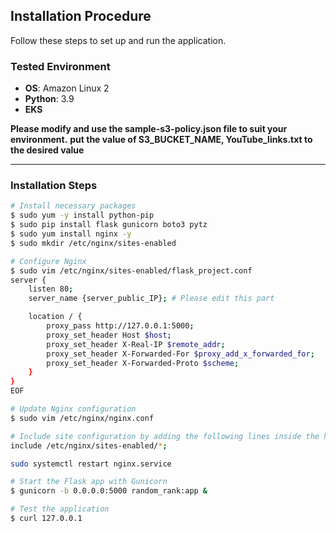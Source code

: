 ## **Installation Procedure**

Follow these steps to set up and run the application.

### **Tested Environment**

- **OS**: Amazon Linux 2
- **Python**: 3.9
- **EKS**

**Please modify and use the sample-s3-policy.json file to suit your environment.**
**put the value of S3_BUCKET_NAME, YouTube_links.txt to the desired value**

---

### Installation Steps

```bash
# Install necessary packages
$ sudo yum -y install python-pip
$ sudo pip install flask gunicorn boto3 pytz
$ sudo yum install nginx -y
$ sudo mkdir /etc/nginx/sites-enabled

# Configure Nginx
$ sudo vim /etc/nginx/sites-enabled/flask_project.conf
server {
    listen 80;
    server_name {server_public_IP}; # Please edit this part

    location / {
        proxy_pass http://127.0.0.1:5000;
        proxy_set_header Host $host;
        proxy_set_header X-Real-IP $remote_addr;
        proxy_set_header X-Forwarded-For $proxy_add_x_forwarded_for;
        proxy_set_header X-Forwarded-Proto $scheme;
    }
}
EOF

# Update Nginx configuration
$ sudo vim /etc/nginx/nginx.conf

# Include site configuration by adding the following lines inside the http block
include /etc/nginx/sites-enabled/*;

sudo systemctl restart nginx.service

# Start the Flask app with Gunicorn
$ gunicorn -b 0.0.0.0:5000 random_rank:app &

# Test the application
$ curl 127.0.0.1
